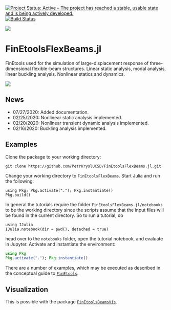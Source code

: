 [![Project Status: Active – The project has reached a stable, usable state and is being actively developed.](http://www.repostatus.org/badges/latest/active.svg)](http://www.repostatus.org/#active)
[![Build Status](https://travis-ci.com/PetrKryslUCSD/FinEtoolsFlexBeams.jl.svg?branch=master)](https://travis-ci.com/PetrKryslUCSD/FinEtoolsFlexBeams.jl)

[![][docs-latest-img]][docs-latest-url]

[docs-latest-img]: https://img.shields.io/badge/docs-latest-blue.svg
[docs-latest-url]: http://petrkryslucsd.github.io/FinEtoolsFlexBeams.jl/latest/

# FinEtoolsFlexBeams.jl

FinEtools used for the simulation of large-displacement response of three-dimensional flexible-beam structures. Linear static analysis, modal analysis, linear buckling analysis. Nonlinear statics and dynamics.

![](http://hogwarts.ucsd.edu/~pkrysl/site.images/circle-twist-anim.gif)

## News

- 07/27/2020: Added documentation.
- 02/25/2020: Nonlinear static analysis implemented.
- 02/20/2020: Nonlinear transient dynamic analysis implemented.
- 02/16/2020: Buckling analysis implemented.

## Examples


Clone the package to your working directory:
```
git clone https://github.com/PetrKryslUCSD/FinEtoolsFlexBeams.jl.git
```

Change your working directory to `FinEtoolsFlexBeams`. Start Julia and run
the following:
```
using Pkg; Pkg.activate("."); Pkg.instantiate()
Pkg.build()
```

In general the tutorials require the folder `FinEtoolsFlexBeams.jl/notebooks` to be the working directory since the scripts assume that the input files will be found in the current directory. So to run a tutorial, do
```
using IJulia    
IJulia.notebook(dir = pwd(), detached = true)
```
head over to the `notebooks` folder, open the tutorial notebook, and evaluate in Jupyter.
Activate and instantiate the environment:

```julia
using Pkg
Pkg.activate("."); Pkg.instantiate()
```

There are a number of examples, which may be executed as described in the conceptual guide to [`FinEtools`](https://github.com/PetrKryslUCSD/FinEtools.jl).

## Visualization

This is possible with the package [`FinEtoolsBeamsVis`](https://github.com/PetrKryslUCSD/FinEtoolsBeamsVis.jl).
